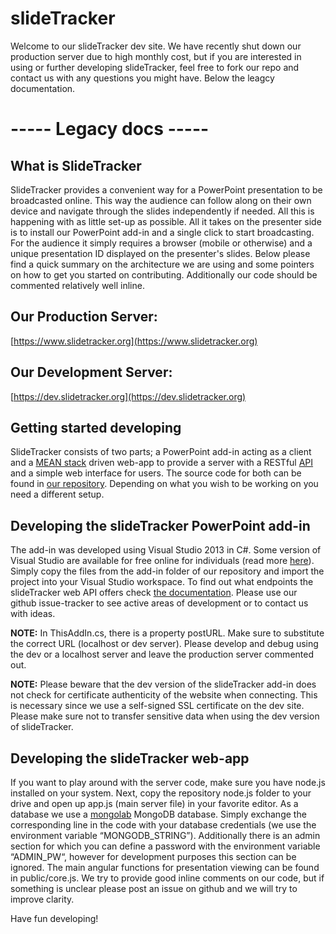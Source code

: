 # slideTracker
Welcome to our slideTracker dev site. We have recently shut down our production server due to high monthly cost, but if you are interested in using or further developing slideTracker, feel free to fork our repo and contact us with any questions you might have. Below the leagcy documentation.

# ----- Legacy docs -----

## What is SlideTracker
SlideTracker provides a convenient way for a PowerPoint presentation to be broadcasted online. This way the audience can follow along on their own device and navigate through the slides independently if needed. All this is happening with as little set-up as possible. All it takes on the presenter side is to install our PowerPoint add-in and a single click to start broadcasting. For the audience it simply requires a browser (mobile or otherwise) and a unique presentation ID displayed on the presenter's slides.
Below please find a quick summary on the architecture we are using and some pointers on how to get you started on contributing. Additionally our code should be commented relatively well inline. 

## Our Production Server:
[https://www.slidetracker.org](https://www.slidetracker.org)

## Our Development Server:
[https://dev.slidetracker.org](https://dev.slidetracker.org)

## Getting started developing
SlideTracker consists of two parts; a PowerPoint add-in acting as a client and a [MEAN stack](http://en.wikipedia.org/wiki/MEAN) driven web-app to provide a server with a RESTful [API](https://dev.slidetracker.org/api-documentation) and a simple web interface for users. The source code for both can be found in [our repository](https://github.com/GeorgKucsko/slideTracker). Depending on what you wish to be working on you need a different setup. 

## Developing the slideTracker PowerPoint add-in
The add-in was developed using Visual Studio 2013 in C#. Some version of Visual Studio are available for free online for individuals (read more [here](http://www.visualstudio.com/products/visual-studio-community-vs)). Simply copy the files from the add-in folder of our repository and import the project into your Visual Studio workspace. To find out what endpoints the slideTracker web API offers check [the documentation](https://dev.slidetracker.org/api-documentation). Please use our github issue-tracker to see active areas of development or to contact us with ideas. 

**NOTE:** In ThisAddIn.cs, there is a property postURL. Make sure to substitute the correct URL (localhost or dev server). Please develop and debug using the dev or a localhost server and leave the production server commented out. 

**NOTE:** Please beware that the dev version of the slideTracker add-in does not check for certificate authenticity of the website when connecting. This is necessary since we use a self-signed SSL certificate on the dev site. Please make sure not to transfer sensitive data when using the dev version of slideTracker.

## Developing the slideTracker web-app
If you want to play around with the server code, make sure you have node.js installed on your system. Next, copy the repository node.js folder to your drive and open up app.js (main server file) in your favorite editor. As a database we use a [mongolab](https://mongolab.com) MongoDB database. Simply exchange the corresponding line in the code with your database credentials (we use the environment variable “MONGODB_STRING”). Additionally there is an admin section for which you can define a password with the environment variable “ADMIN_PW“, however for development purposes this section can be ignored.
The main angular functions for presentation viewing can be found in public/core.js. We try to provide good inline comments on our code, but if something is unclear please post an issue on github and we will try to improve clarity.

Have fun developing!




